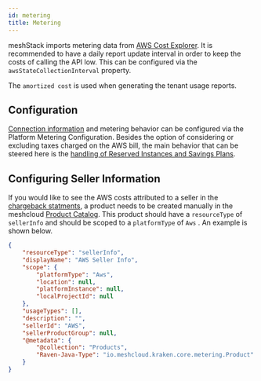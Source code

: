 ```yaml
---
id: metering
title: Metering
---
```

meshStack imports metering data from [AWS Cost Explorer](https://aws.amazon.com/aws-cost-management/aws-cost-explorer/).
It is recommended to have a daily report update interval in order to keep the costs of calling the API low. This can be
configured via the `awsStateCollectionInterval` property.

The `amortized cost` is used when generating the tenant usage reports.

## Configuration

[Connection information](./how-to-integrate.md#9-set-up-iam-user-for-metering) and metering behavior can be configured via the Platform Metering Configuration. Besides the option of considering or excluding taxes charged on the AWS bill, the main behavior that can be steered here is the [handling of Reserved Instances and Savings Plans](./how-to-integrate.md#10-leverage-reserved-instances--savings-plans-optional).

## Configuring Seller Information

If you would like to see the AWS costs attributed to a seller in the [chargeback statments](../../concepts/cost-management.md#chargeback-statements), a product needs to be created manually in the meshcloud [Product Catalog](../../settings/billing-configuration.md). This product should have a `resourceType` of `sellerInfo` and should be scoped to a `platformType` of `Aws` . An example is shown below.

```json
{
    "resourceType": "sellerInfo",
    "displayName": "AWS Seller Info",
    "scope": {
        "platformType": "Aws",
        "location": null,
        "platformInstance": null,
        "localProjectId": null
    },
    "usageTypes": [],
    "description": "",
    "sellerId": "AWS",
    "sellerProductGroup": null,
    "@metadata": {
        "@collection": "Products",
        "Raven-Java-Type": "io.meshcloud.kraken.core.metering.Product"
    }
}
```
